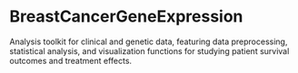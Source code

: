 # BreastCancerGeneExpression
Analysis toolkit for clinical and genetic data, featuring data preprocessing, statistical analysis, and visualization functions for studying patient survival outcomes and treatment effects.
